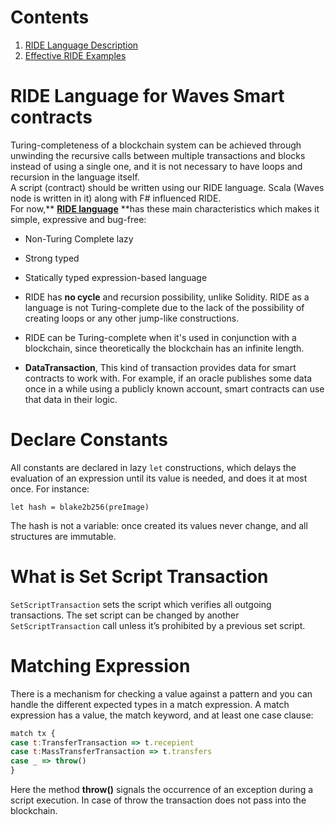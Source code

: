 # Contents

1. [RIDE Language Description ](/technical-details/ride-language/language-description.md)
2. [Effective RIDE Examples](/technical-details/waves-contracts-language-description/examples/lang-stlib-usage-examples.md)

# RIDE Language for Waves Smart contracts

Turing-completeness of a blockchain system can be achieved through unwinding the recursive calls between multiple transactions and blocks instead of using a single one, and it is not necessary to have loops and recursion in the language itself.  
A script \(contract\) should be written using our RIDE language. Scala \(Waves node is written in it\) along with F\# influenced RIDE.  
For now,** **[**RIDE language**](https://wavesplatform.com/files/docs/white_paper_waves_smart_contracts.pdf?cache=b)** **has these main characteristics which makes it simple, expressive and bug-free:

* Non-Turing Complete lazy

* Strong typed

* Statically typed expression-based language

* RIDE has **no cycle** and recursion possibility, unlike Solidity. RIDE as a language is not Turing-complete due to the lack of the possibility of creating loops or any other jump-like constructions.

* RIDE can be Turing-complete when it's used in conjunction with a blockchain, since theoretically the blockchain has an infinite length.

* **DataTransaction**, This kind of transaction provides data for smart contracts to work with. For example, if an oracle publishes some data once in a while using a publicly known account, smart contracts can use that data in their logic.

# Declare Constants

All constants are declared in lazy `let` constructions, which delays the evaluation of an expression until its value is needed, and does it at most once. For instance:

`let hash = blake2b256(preImage)`

The hash is not a variable: once created its values never change, and all structures are immutable.

# What is Set Script Transaction

`SetScriptTransaction` sets the script which verifies all outgoing transactions. The set script can be changed by another `SetScriptTransaction` call unless it’s prohibited by a previous set script.

# Matching Expression

There is a mechanism for checking a value against a pattern and you can handle the different expected types in a match expression. A match expression has a value, the match keyword, and at least one case clause:

```js
match tx {
case t:TransferTransaction => t.recepient
case t:MassTransferTransaction => t.transfers
case _ => throw()
}
```

Here the method **throw\(\)** signals the occurrence of an exception during a script execution. In case of throw the transaction does not pass into the blockchain.

